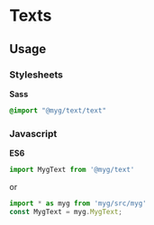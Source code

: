 # Texts

## Usage

### Stylesheets

**Sass**

```sass
@import "@myg/text/text"
```

### Javascript

**ES6**

```js
import MygText from '@myg/text'
```

or

```js
import * as myg from 'myg/src/myg'
const MygText = myg.MygText;
```

